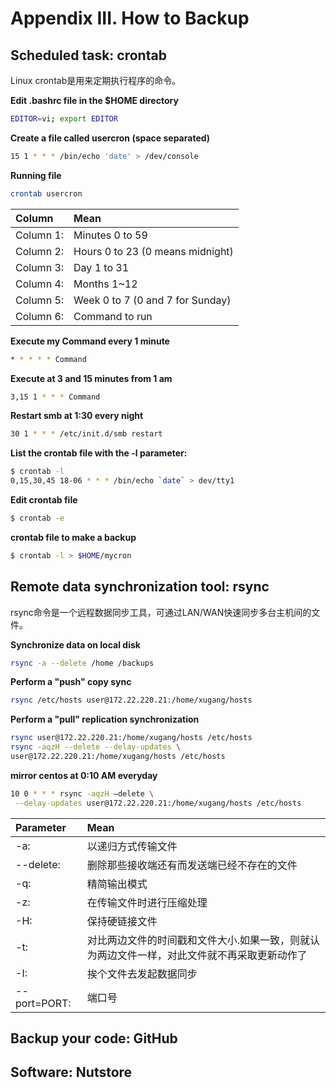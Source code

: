 # Appendix III. How to Backup

## Scheduled task: crontab

Linux crontab是用来定期执行程序的命令。

**Edit .bashrc file in the $HOME directory**

```bash
EDITOR=vi; export EDITOR
```

**Create a file called usercron \(space separated\)**

```bash
15 1 * * * /bin/echo 'date' > /dev/console
```

**Running file**

```bash
crontab usercron
```

| Column | Mean |
| :--- | :--- |
| Column 1: | Minutes 0 to 59 |
| Column 2: | Hours 0 to 23 \(0 means midnight\) |
| Column 3: | Day 1 to 31 |
| Column 4: | Months 1~12 |
| Column 5: | Week 0 to 7 \(0 and 7 for Sunday\) |
| Column 6: | Command to run |

**Execute my Command every 1 minute**

```bash
* * * * * Command
```

**Execute at 3 and 15 minutes from 1 am**

```bash
3,15 1 * * * Command
```

**Restart smb at 1:30 every night**

```bash
30 1 * * * /etc/init.d/smb restart
```

**List the crontab file with the -l parameter:**

```bash
$ crontab -l
0,15,30,45 18-06 * * * /bin/echo `date` > dev/tty1
```

**Edit crontab file**

```bash
$ crontab -e
```

**crontab file to make a backup**

```bash
$ crontab -l > $HOME/mycron
```

## Remote data synchronization tool: rsync

rsync命令是一个远程数据同步工具，可通过LAN/WAN快速同步多台主机间的文件。

**Synchronize data on local disk**
```bash
rsync -a --delete /home /backups 
```

**Perform a "push" copy sync**
```bash
rsync /etc/hosts user@172.22.220.21:/home/xugang/hosts
```

**Perform a "pull" replication synchronization**
```bash
rsync user@172.22.220.21:/home/xugang/hosts /etc/hosts
rsync -aqzH --delete --delay-updates \ 
user@172.22.220.21:/home/xugang/hosts /etc/hosts
```

**mirror centos at 0:10 AM everyday**
```bash
10 0 * * * rsync -aqzH –delete \
 --delay-updates user@172.22.220.21:/home/xugang/hosts /etc/hosts
```

| Parameter | Mean |
| :--- | :--- |
|-a:| 以递归方式传输文件|
|--delete:| 删除那些接收端还有而发送端已经不存在的文件|
|-q:| 精简输出模式|
|-z:| 在传输文件时进行压缩处理|
|-H:| 保持硬链接文件|
|-t:| 对比两边文件的时间戳和文件大小.如果一致，则就认为两边文件一样，对此文件就不再采取更新动作了|
|-I:| 挨个文件去发起数据同步|
|--port=PORT:| 端口号|


## Backup your code: GitHub

## Software: Nutstore

